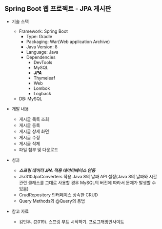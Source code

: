 ## Spring Boot 웹 프로젝트 - JPA 게시판

+ 기술 스택
  + Framework: Spring Boot
    + Type: Gradle
    + Packaging: War(Web application Archive)
    + Java Version: 8
    + Language: Java
    + Dependencies
      + DevTools
      + MySQL
      + ***JPA***
      + Thymeleaf
      + Web
      + Lombok
      + Logback
  + DB: MySQL 
  
+ 개발 내용
  + 게시글 목록 조회
  + 게시글 등록
  + 게시글 상세 화면
  + 게시글 수정
  + 게시글 삭제
  + 파일 첨부 및 다운로드
  
+ 성과
  + ***스프링 데이터 JPA 적용 데이터베이스 연동***
  + Jsr310JpaConverters 적용 Java 8의 날짜 API 설정(Java 8의 날짜와 시간 관련 클래스를 그대로 사용할 경우 MySQL의 버전에 따라서 문제가 발생할 수 있음)
  + CrudRepository 인터페이스 상속한 CRUD 
  + Query Methods와 @Query의 용법
  
+ 참고 자료
  + 김인우. (2019). 스프링 부트 시작하기. 프로그래밍인사이트
